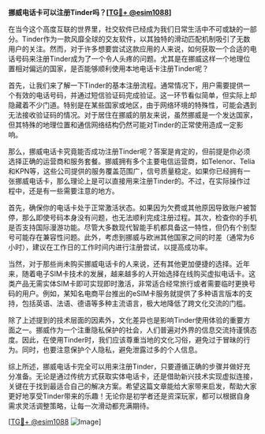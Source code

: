 **挪威电话卡可以注册Tinder吗？[[TG💪+ @esim1088](https://t.me/s/esim1088)]**

在当今这个高度互联的世界里，社交软件已经成为我们日常生活中不可或缺的一部分。Tinder作为一款风靡全球的交友软件，以其独特的滑动匹配机制吸引了无数用户的关注。然而，对于许多想要尝试这款应用的人来说，如何获取一个合适的电话号码来注册Tinder成为了一个令人头疼的问题。尤其是在挪威这样一个地理位置相对偏远的国家，是否能够顺利使用本地电话卡注册Tinder呢？

首先，让我们来了解一下Tinder的基本注册流程。通常情况下，用户需要提供一个有效的电话号码，并通过短信验证码完成验证。这一环节看似简单，但实际上却隐藏着不少门道。特别是在某些国家或地区，由于网络环境的特殊性，可能会遇到无法接收验证码的情况。对于居住在挪威的朋友来说，虽然挪威是一个发达国家，但其特殊的地理位置和通信网络结构仍然可能对Tinder的正常使用造成一定影响。

那么，挪威电话卡究竟能否成功注册Tinder呢？答案是肯定的，但前提是你必须选择正确的运营商和服务套餐。挪威拥有多个主要电信运营商，如Telenor、Telia和KPN等，这些公司提供的服务覆盖范围广，信号质量稳定。如果你已经拥有一张挪威电话卡，那么理论上是可以直接用来注册Tinder的。不过，在实际操作过程中，还是有一些需要注意的地方。

首先，确保你的电话卡处于正常激活状态。如果因为欠费或其他原因导致账户被暂停，那么即使号码本身没有问题，也无法顺利完成注册过程。其次，检查你的手机是否支持国际漫游功能。尽管大多数现代智能手机都具备这一特性，但仍有个别型号可能存在兼容性问题。此外，考虑到挪威与欧洲其他国家之间的时差（通常为6小时），建议在工作日的工作时间内进行注册尝试，以提高成功率。

当然，对于那些尚未购买挪威电话卡的人来说，还有其他更加便捷的选择。近年来，随着电子SIM卡技术的发展，越来越多的人开始选择在线购买虚拟电话卡。这类产品无需实体SIM卡即可实现即时激活，非常适合经常旅行或者需要临时更换号码的用户。例如，某知名电商平台推出的eSIM卡服务就提供了多种语言版本的支持，包括英语、法语、德语等多种主流语言，极大地降低了跨文化交流的门槛。

除了上述提到的技术层面的因素外，文化差异也是影响Tinder使用体验的重要方面之一。挪威作为一个注重隐私保护的社会，人们普遍对外界的信息交流持谨慎态度。因此，在使用Tinder时，我们应该尊重当地的文化习俗，避免过于冒昧的行为。同时，也要注意保护个人隐私，避免泄露过多的个人信息。

综上所述，挪威电话卡完全可以用来注册Tinder，只要遵循正确的步骤并做好充分准备。无论是通过传统方式获取实体电话卡，还是借助新兴技术实现虚拟连接，关键在于找到最适合自己的解决方案。希望这篇文章能给大家带来启发，帮助大家更好地享受Tinder带来的乐趣！无论你是初学者还是资深玩家，都可以根据自身需求灵活调整策略，让每一次滑动都充满期待。

[[TG💪+ @esim1088](https://t.me/s/esim1088) ![Image](https://i.postimg.cc/4NQfJmqS/Snipaste-2025-05-13-00-14-12.png)]